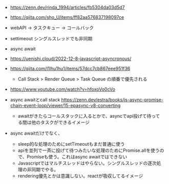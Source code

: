 - https://zenn.dev/rinda_1994/articles/fb5304da03d5d7
- https://qiita.com/sho_U/items/ff82aa576837198097ce
- webAPI -> タスクキュー -> コールバック

- settimeout シングルスレッドでも非同期
- async await 

- https://uenishi.cloud/2022-12-8-javascript-asyncronous/
- https://qiita.com/l1lhu1hu1/items/57dcc7cb867eee951f36
  - Call Stack > Render Queue > Task Queue の順番で優先される
- https://www.youtube.com/watch?v=hfoxoVo0cVo

- async awaitとcall stack https://zenn.dev/estra/books/js-async-promise-chain-event-loop/viewer/15-epasync-v8-converting
  - awaitがきたらコールスタックに入るとかで、asyncでapi投げて待ってる間は他のタスクができるイメージ
- async awaitだけでなく、
  - sleep的な処理のためにsetTimeoutもまだ普通に使う
  - apiを並列で一斉に投げて待つみたいな処理のためにPromise.allを使うので、Promiseも使う。これはasync awaitではできない
  - Javascriptではマルチスレッドはやらない。シングルスレッドの逐次処理の非同期でやる。
  - rendering優先とかは意識しない。reactが吸収してるイメージ
